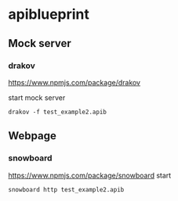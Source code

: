 # apiblueprint

## Mock server 
### drakov
https://www.npmjs.com/package/drakov

start mock server
```
drakov -f test_example2.apib
```

## Webpage
### snowboard
https://www.npmjs.com/package/snowboard
start
```
snowboard http test_example2.apib

```

